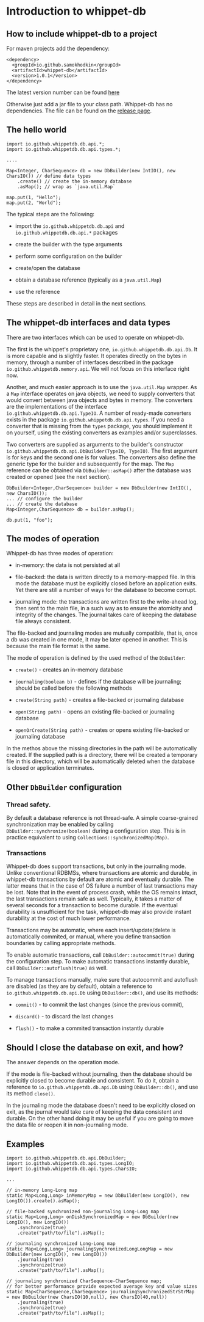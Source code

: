 Introduction to whippet-db
==========================

## How to include whippet-db to a project

For maven projects add the dependency:
````
<dependency>
  <groupId>io.github.samokhodkin</groupId>
  <artifactId>whippet-db</artifactId>
  <version>1.0.1</version>
</dependency>
````
The latest version number can be found [here](https://search.maven.org/artifact/io.github.samokhodkin/whippet-db) 

Otherwise just add a jar file to your class path. Whippet-db has no dependencies.
The file can be found on the [release page](https://github.com/samokhodkin/whippet-db/releases).

## The hello world

````
import io.github.whippetdb.db.api.*;
import io.github.whippetdb.db.api.types.*;

....

Map<Integer, CharSequence> db = new DbBuilder(new IntIO(), new CharsIO()) // define data types
    .create() // create the in-memory database 
    .asMap(); // wrap as `java.util.Map`

map.put(1, "Hello");
map.put(2, "World");
````

The typical steps are the following:

 - import the `io.github.whippetdb.db.api` and `io.github.whippetdb.db.api.*` packages

 - create the builder with the type arguments
 
 - perform some configuration on the builder
 
 - create/open the database
 
 - obtain a database reference (typically as a `java.util.Map`)
 
 - use the reference

These steps are described in detail in the next sections.


## The whippet-db interfaces and data types

There are two interfaces which can be used to operate on whippet-db.

The first is the whippet's proprietary one, `io.github.whippetdb.db.api.Db`. It is more capable and is slightly faster. It operates directly on the bytes in memory, through a number of interfaces described in the package 
`io.github.whippetdb.memory.api`. We will not focus on this interface right now.

Another, and much easier approach is to use the `java.util.Map` wrapper. 
As a `Map` interface operates on java objects, we need to supply converters that would convert between java objects and bytes in memory. The converters are the implementations of the interface `io.github.whippetdb.db.api.TypeIO`.
A number of ready-made converters exists in the package `io.github.whippetdb.db.api.types`.
If you need a converter that is missing from the `types` package, you should implement it on yourself,
using the existing converters as examples and/or superclasses.

Two converters are supplied as arguments to the builder's constructor `io.github.whippetdb.db.api.DbBuilder(TypeIO, TypeIO)`. The first argument is for keys and the second one is for values. The converters also define the generic type for the builder and subsequently for the map.
The `Map` reference can be obtained via `DbBuilder::asMap()` after the database was created or opened (see the next section).

````
DbBuilder<Integer,CharSequence> builder = new DbBuilder(new IntIO(), new CharsIO());
... // configure the builder
... // create the database
Map<Integer,CharSequence> db = builder.asMap();

db.put(1, "foo");
````


## The modes of operation

Whippet-db has three modes of operation:

- in-memory: the data is not persisted at all

- file-backed: the data is written directly to a memory-mapped file.
  In this mode the database must be explicitly closed before an application exits.
  Yet there are still a number of ways for the database to become corrupt.

- journaling mode: the transactions are written first to the write-ahead log, then sent to the main file,
  in a such way as to ensure the atomicity and integrity of the changes. The journal takes care of keeping the
  database file always consistent.
  
The file-backed and journaling modes are mutually compatible, that is, once a db was created in one mode, it may be later opened in another. This is because the main file format is the same.

The mode of operation is defined by the used method of the `DbBuilder`:

- `create()` - creates an in-memory database

- `journaling(boolean b)` - defines if the database will be journaling; should be called before the following methods

- `create(String path)` - creates a file-backed or journaling database

- `open(String path)` - opens an existing file-backed or journaling database

- `openOrCreate(String path)` - creates or opens existing file-backed or journaling database

In the methos above the missing directories in the path will be automatically created. 
If the supplied path is a directory, there will be created a temporary file in this directory, 
which will be automatically deleted when the database is closed or application terminates. 


## Other `DbBuilder` configuration

### Thread safety.

By default a database reference is not thread-safe. A simple coarse-grained synchronization may be enabled 
by calling `DbBuilder::synchronize(boolean)` during a configuration step. This is in practice equivalent to using `Collections::synchronizedMap(Map)`.

### Transactions

Whippet-db does support transactions, but only in the journaling mode. Unlike conventional RDBMSs, where transactions are atomic and durable, in whippet-db transactions by default are atomic and eventually durable.
The latter means that in the case of OS failure a number of last transactions may be lost. Note that in the event of process crash, while the OS remains intact, the last transactions remain safe as well. 
Typically, it takes a matter of several seconds for a transaction to become durable. If the eventual durability is unsufficient for the task, whippet-db may also provide instant durability at the cost of much lower performance. 

Transactions may be automatic, where each insert/update/delete is automatically commited, or manual, where you define transaction boundaries by calling appropriate methods.

To enable automatic transactions, call `DbBuilder::autocommit(true)` during the configuration step. 
To make automatic transactions instantly durable, call `DbBuilder::autoflush(true)` as well.

To manage transactions manually, make sure that autocommit and autoflush are disabled (as they are by default), obtain a reference to `io.github.whippetdb.db.api.Db` using `DbBuilder::db()`, and use its methods:
 
- `commit()` - to commit the last changes (since the previous commit),

- `discard()` - to discard the last changes

- `flush()` - to make a commited transaction instantly durable


## Should I close the database on exit, and how?

The answer depends on the operation mode. 

If the mode is file-backed without journaling, then the database should be explicitly closed to become durable and consistent. To do it, obtain a reference to `io.github.whippetdb.db.api.Db` using `DbBuilder::db()`, and use its method `close()`.

In the journaling mode the database doesn't need to be explicitly closed on exit, as the journal would take care of keeping the data consistent and durable. On the other hand doing it may be useful if you are going to move the data file or reopen it in non-journaling mode. 

## Examples

````
import io.github.whippetdb.db.api.DbBuilder;
import io.github.whippetdb.db.api.types.LongIO;
import io.github.whippetdb.db.api.types.CharsIO;

...

// in-memory Long-Long map
static Map<Long,Long> inMemoryMap = new DbBuilder(new LongIO(), new LongIO()).create().asMap();

// file-backed synchronized non-journaling Long-Long map
static Map<Long,Long> onDiskSynchronizedMap = new DbBuilder(new LongIO(), new LongIO())
	.synchronize(true)
	.create("path/to/file").asMap();

// journaling synchronized Long-Long map
static Map<Long,Long> journalingSynchronizedLongLongMap = new DbBuilder(new LongIO(), new LongIO())
	.journaling(true)
	.synchronize(true)
	.create("path/to/file").asMap();

// journaling synchronized CharSequence-CharSequence map;
// for better performance provide expected average key and value sizes
static Map<CharSequence,CharSequence> journalingSynchronizedStrStrMap = new DbBuilder(new CharsIO(10,null), new CharsIO(40,null))
	.journaling(true)
	.synchronize(true)
	.create("path/to/file").asMap();
